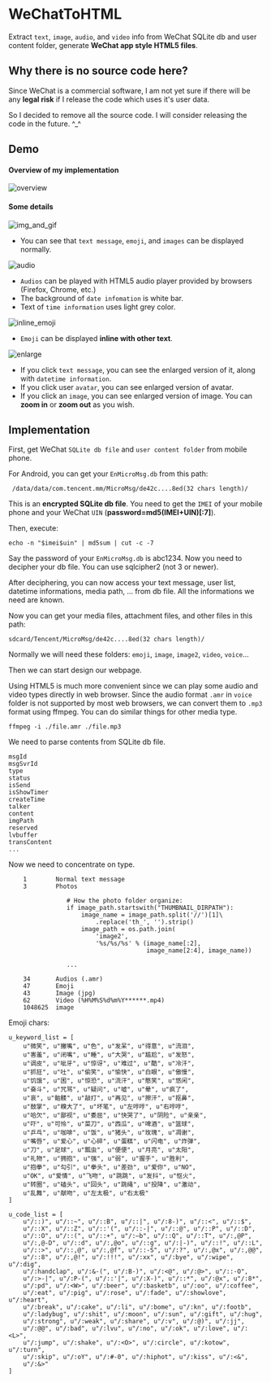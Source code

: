 WeChatToHTML
============
Extract `text`, `image`, `audio`, and `video` info from WeChat SQLite db
and user content folder, generate **WeChat app style HTML5 files**.


Why there is no source code here?
---------------------------------
Since WeChat is a commercial software, I am not yet sure if there will be
any **legal risk** if I release the code which uses it's user data.

So I decided to remove all the source code. I will consider releasing the
code in the future. ^_^


Demo
----
#### Overview of my implementation
![overview](./data/demo_imgs/overall.png)

#### Some details
![img_and_gif](./data/demo_imgs/img_and_gif.png)

- You can see that `text message`, `emoji`, and `images` can be displayed
  normally.

![audio](./data/demo_imgs/audio.png)

- `Audios` can be played with HTML5 audio player provided by browsers
  (Firefox, Chrome, etc.)
- The background of `date infomation` is white bar.
- Text of `time information` uses light grey color.

![inline_emoji](./data/demo_imgs/inline_emoji.png)

- `Emoji` can be displayed **inline with other text**.

![enlarge](./data/demo_imgs/enlarge.png)

- If you click `text message`, you can see the enlarged version of it,
  along with `datetime information`.
- If you click user `avatar`, you can see enlarged version of avatar.
- If you click an `image`, you can see enlarged version of image.
  You can **zoom in** or **zoom out** as you wish.


Implementation
--------------

First, get WeChat `SQLite db file` and `user content folder` from mobile phone.

For Android, you can get your `EnMicroMsg.db` from this path:

     /data/data/com.tencent.mm/MicroMsg/de42c....8ed(32 chars length)/

This is an **encrypted SQLite db file**. You need to get the `IMEI` of your mobile
phone and your WeChat `UIN` (**password=md5(IMEI+UIN)[:7]**).

Then, execute:

    echo -n "$imei$uin" | md5sum | cut -c -7

Say the password of your `EnMicroMsg.db` is abc1234. Now you need to decipher
your db file. You can use sqlcipher2 (not 3 or newer).

After deciphering, you can now access your text message, user list, datetime
informations, media path, ... from db file. All the informations we need are known.

Now you can get your media files, attachment files, and other files in this
path:

    sdcard/Tencent/MicroMsg/de42c....8ed(32 chars length)/

Normally we will need these folders: `emoji`, `image`, `image2`, `video`,
`voice`...

Then we can start design our webpage.

Using HTML5 is much more convenient since
we can play some audio and video types directly in web browser. Since the audio
format `.amr` in `voice` folder is not supported by most web browsers, we can
convert them to `.mp3` format using ffmpeg. You can do similar things for
other media type.

    ffmpeg -i ./file.amr ./file.mp3

We need to parse contents from SQLite db file.

    msgId
    msgSvrId
    type
    status
    isSend
    isShowTimer
    createTime
    talker
    content
    imgPath
    reserved
    lvbuffer
    transContent
    ...

Now we need to concentrate on type.

        1        Normal text message
        3        Photos

                    # How the photo folder organize:
                    if image_path.startswith("THUMBNAIL_DIRPATH"):
                        image_name = image_path.split('//')[1]\
                            .replace('th_', '').strip()
                        image_path = os.path.join(
                            'image2',
                            '%s/%s/%s' % (image_name[:2],
                                          image_name[2:4], image_name))

                    ...

        34       Audios (.amr)
        47       Emoji
        43       Image (jpg)
        62       Video (%H%M%S%d%m%Y******.mp4)
        1048625  image

Emoji chars:

    u_keyword_list = [
        u"微笑", u"撇嘴", u"色", u"发呆", u"得意", u"流泪",
        u"害羞", u"闭嘴", u"睡", u"大哭", u"尴尬", u"发怒",
        u"调皮", u"呲牙", u"惊讶", u"难过", u"酷", u"冷汗",
        u"抓狂", u"吐", u"偷笑", u"愉快", u"白眼", u"傲慢",
        u"饥饿", u"困", u"惊恐", u"流汗", u"憨笑", u"悠闲",
        u"奋斗", u"咒骂", u"疑问", u"嘘", u"晕", u"疯了",
        u"哀", u"骷髅", u"敲打", u"再见", u"擦汗", u"抠鼻",
        u"鼓掌", u"糗大了", u"坏笔", u"左哼哼", u"右哼哼",
        u"哈欠", u"鄙视", u"委屈", u"快哭了", u"阴险", u"亲亲",
        u"吓", u"可怜", u"菜刀", u"西瓜", u"啤酒", u"篮球",
        u"乒乓", u"咖啡", u"饭", u"猪头", u"玫瑰", u"凋谢",
        u"嘴唇", u"爱心", u"心碎", u"蛋糕", u"闪电", u"炸弹",
        u"刀", u"足球", u"瓢虫", u"便便", u"月亮", u"太阳",
        u"礼物", u"拥抱", u"强", u"弱", u"握手", u"胜利",
        u"抱拳", u"勾引", u"拳头", u"差劲", u"爱你", u"NO",
        u"OK", u"爱情", u"飞吻", u"跳跳", u"发抖", u"怄火",
        u"转圈", u"磕头", u"回头", u"跳绳", u"投降", u"激动",
        u"乱舞", u"献吻", u"左太极", u"右太极"
    ]

    u_code_list = [
        u"/::)", u"/::~", u"/::B", u"/::|", u"/:8-)", u"/::<", u"/::$",
        u"/::X", u"/::Z", u"/::'(", u"/::-|", u"/::@", u"/::P", u"/::D",
        u"/::O", u"/::(", u"/::+", u"/:–b", u"/::Q", u"/::T", u"/:,@P",
        u"/:,@-D", u"/::d", u"/:,@o", u"/::g", u"/:|-)", u"/::!", u"/::L",
        u"/::>", u"/::,@", u"/:,@f", u"/::-S", u"/:?", u"/:,@x", u"/:,@@",
        u"/::8", u"/:,@!", u"/:!!!", u"/:xx", u"/:bye", u"/:wipe", u"/:dig",
        u"/:handclap", u"/:&-(", u"/:B-)", u"/:<@", u"/:@>", u"/::-O",
        u"/:>-|", u"/:P-(", u"/::'|", u"/:X-)", u"/::*", u"/:@x", u"/:8*",
        u"/:pd", u"/:<W>", u"/:beer", u"/:basketb", u"/:oo", u"/:coffee",
        u"/:eat", u"/:pig", u"/:rose", u"/:fade", u"/:showlove", u"/:heart",
        u"/:break", u"/:cake", u"/:li", u"/:bome", u"/:kn", u"/:footb",
        u"/:ladybug", u"/:shit", u"/:moon", u"/:sun", u"/:gift", u"/:hug",
        u"/:strong", u"/:weak", u"/:share", u"/:v", u"/:@)", u"/:jj",
        u"/:@@", u"/:bad", u"/:lvu", u"/:no", u"/:ok", u"/:love", u"/:<L>",
        u"/:jump", u"/:shake", u"/:<O>", u"/:circle", u"/:kotow", u"/:turn",
        u"/:skip", u"/:oY", u"/:#-0", u"/:hiphot", u"/:kiss", u"/:<&",
        u"/:&>"
    ]
